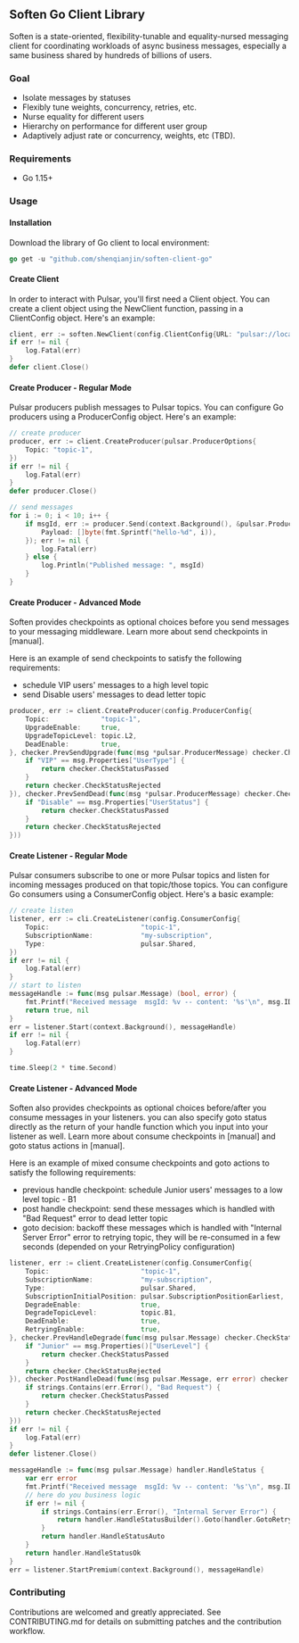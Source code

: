 ## Soften Go Client Library

Soften is a state-oriented, flexibility-tunable and equality-nursed messaging client for coordinating workloads 
of async business messages, especially a same business shared by hundreds of billions of users.

### Goal
- Isolate messages by statuses
- Flexibly tune weights, concurrency, retries, etc.
- Nurse equality for different users
- Hierarchy on performance for different user group
- Adaptively adjust rate or concurrency, weights, etc (TBD).

### Requirements
- Go 1.15+

### Usage
#### Installation
Download the library of Go client to local environment:
```go
go get -u "github.com/shenqianjin/soften-client-go"
```
#### Create Client
In order to interact with Pulsar, you'll first need a Client object. You can create a client object using the NewClient
function, passing in a ClientConfig object. Here's an example:
```go
client, err := soften.NewClient(config.ClientConfig{URL: "pulsar://localhost:6650"})
if err != nil {
    log.Fatal(err)
}
defer client.Close()
```
#### Create Producer - Regular Mode
Pulsar producers publish messages to Pulsar topics. You can configure Go producers using a ProducerConfig object.
Here's an example:
```go
// create producer
producer, err := client.CreateProducer(pulsar.ProducerOptions{
    Topic: "topic-1",
})
if err != nil {
    log.Fatal(err)
}
defer producer.Close()

// send messages
for i := 0; i < 10; i++ {
    if msgId, err := producer.Send(context.Background(), &pulsar.ProducerMessage{
        Payload: []byte(fmt.Sprintf("hello-%d", i)),
    }); err != nil {
        log.Fatal(err)
    } else {
        log.Println("Published message: ", msgId)
    }
}
```
#### Create Producer - Advanced Mode
Soften provides checkpoints as optional choices before you send messages to your messaging middleware. 
Learn more about send checkpoints in [manual].

Here is an example of send checkpoints to satisfy the following requirements:
- schedule VIP users' messages to a high level topic
- send Disable users' messages to dead letter topic
```go
producer, err := client.CreateProducer(config.ProducerConfig{
    Topic:             "topic-1",
    UpgradeEnable:     true,
    UpgradeTopicLevel: topic.L2,
    DeadEnable:        true,
}, checker.PrevSendUpgrade(func(msg *pulsar.ProducerMessage) checker.CheckStatus {
    if "VIP" == msg.Properties["UserType"] {
        return checker.CheckStatusPassed
    }
    return checker.CheckStatusRejected
}), checker.PrevSendDead(func(msg *pulsar.ProducerMessage) checker.CheckStatus {
    if "Disable" == msg.Properties["UserStatus"] {
        return checker.CheckStatusPassed
    }
    return checker.CheckStatusRejected
}))
```
#### Create Listener - Regular Mode
Pulsar consumers subscribe to one or more Pulsar topics and listen for incoming messages produced on that topic/those topics.
You can configure Go consumers using a ConsumerConfig object. Here's a basic example:
```go
// create listen
listener, err := cli.CreateListener(config.ConsumerConfig{
    Topic:                       "topic-1",
    SubscriptionName:            "my-subscription",
    Type:                        pulsar.Shared,
})
if err != nil {
    log.Fatal(err)
}
// start to listen
messageHandle := func(msg pulsar.Message) (bool, error) {
    fmt.Printf("Received message  msgId: %v -- content: '%s'\n", msg.ID(), string(msg.Payload()))
    return true, nil
}
err = listener.Start(context.Background(), messageHandle)
if err != nil {
    log.Fatal(err)
}

time.Sleep(2 * time.Second)
```
#### Create Listener - Advanced Mode
Soften also provides checkpoints as optional choices before/after you consume messages in your listeners.
you can also specify goto status directly as the return of your handle function which you input into your
listener as well. Learn more about consume checkpoints in [manual] and goto status actions in [manual].


Here is an example of mixed consume checkpoints and goto actions to satisfy the following requirements:
- previous handle checkpoint: schedule Junior users' messages to a low level topic - B1
- post handle checkpoint: send these messages which is handled with "Bad Request" error to dead letter topic
- goto decision: backoff these messages which is handled with "Internal Server Error" error to retrying topic,
  they will be re-consumed in a few seconds (depended on your RetryingPolicy configuration)
```go
listener, err := client.CreateListener(config.ConsumerConfig{
    Topic:                       "topic-1",
    SubscriptionName:            "my-subscription",
    Type:                        pulsar.Shared,
    SubscriptionInitialPosition: pulsar.SubscriptionPositionEarliest,
    DegradeEnable:               true,
    DegradeTopicLevel:           topic.B1,
    DeadEnable:                  true,
    RetryingEnable:              true,
}, checker.PrevHandleDegrade(func(msg pulsar.Message) checker.CheckStatus {
    if "Junior" == msg.Properties()["UserLevel"] {
        return checker.CheckStatusPassed
    }
    return checker.CheckStatusRejected
}), checker.PostHandleDead(func(msg pulsar.Message, err error) checker.CheckStatus {
    if strings.Contains(err.Error(), "Bad Request") {
        return checker.CheckStatusPassed
    }
    return checker.CheckStatusRejected
}))
if err != nil {
    log.Fatal(err)
}
defer listener.Close()

messageHandle := func(msg pulsar.Message) handler.HandleStatus {
    var err error
    fmt.Printf("Received message  msgId: %v -- content: '%s'\n", msg.ID(), string(msg.Payload()))
    // here do you business logic
    if err != nil {
        if strings.Contains(err.Error(), "Internal Server Error") {
            return handler.HandleStatusBuilder().Goto(handler.GotoRetrying).Build()
        }
        return handler.HandleStatusAuto
    }
    return handler.HandleStatusOk
}
err = listener.StartPremium(context.Background(), messageHandle)
```




### Contributing
Contributions are welcomed and greatly appreciated. See CONTRIBUTING.md for details on submitting patches
and the contribution workflow.
